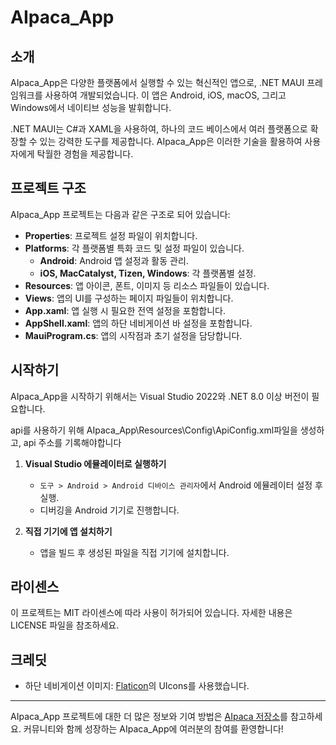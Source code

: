 # AIpaca_App

## 소개
AIpaca_App은 다양한 플랫폼에서 실행할 수 있는 혁신적인 앱으로, .NET MAUI 프레임워크를 사용하여 개발되었습니다. 이 앱은 Android, iOS, macOS, 그리고 Windows에서 네이티브 성능을 발휘합니다.

.NET MAUI는 C#과 XAML을 사용하여, 하나의 코드 베이스에서 여러 플랫폼으로 확장할 수 있는 강력한 도구를 제공합니다. AIpaca_App은 이러한 기술을 활용하여 사용자에게 탁월한 경험을 제공합니다.

## 프로젝트 구조
AIpaca_App 프로젝트는 다음과 같은 구조로 되어 있습니다:

- **Properties**: 프로젝트 설정 파일이 위치합니다.
- **Platforms**: 각 플랫폼별 특화 코드 및 설정 파일이 있습니다.
  - **Android**: Android 앱 설정과 활동 관리.
  - **iOS, MacCatalyst, Tizen, Windows**: 각 플랫폼별 설정.
- **Resources**: 앱 아이콘, 폰트, 이미지 등 리소스 파일들이 있습니다.
- **Views**: 앱의 UI를 구성하는 페이지 파일들이 위치합니다.
- **App.xaml**: 앱 실행 시 필요한 전역 설정을 포함합니다.
- **AppShell.xaml**: 앱의 하단 네비게이션 바 설정을 포함합니다.
- **MauiProgram.cs**: 앱의 시작점과 초기 설정을 담당합니다.

## 시작하기
AIpaca_App을 시작하기 위해서는 Visual Studio 2022와 .NET 8.0 이상 버전이 필요합니다.

api를 사용하기 위해 AIpaca_App\Resources\Config\ApiConfig.xml파일을 생성하고, api 주소를 기록해야합니다

1. **Visual Studio 에뮬레이터로 실행하기**
   - `도구 > Android > Android 디바이스 관리자`에서 Android 에뮬레이터 설정 후 실행.
   - 디버깅을 Android 기기로 진행합니다.

2. **직접 기기에 앱 설치하기**
   - 앱을 빌드 후 생성된 파일을 직접 기기에 설치합니다.

## 라이센스
이 프로젝트는 MIT 라이센스에 따라 사용이 허가되어 있습니다. 자세한 내용은 LICENSE 파일을 참조하세요.

## 크레딧
- 하단 네비게이션 이미지: [Flaticon](https://www.flaticon.com/uicons)의 UIcons를 사용했습니다.

---

AIpaca_App 프로젝트에 대한 더 많은 정보와 기여 방법은 [AIpaca 저장소](https://github.com/Team-AIpaca/AIpaca)를 참고하세요. 커뮤니티와 함께 성장하는 AIpaca_App에 여러분의 참여를 환영합니다!
